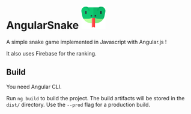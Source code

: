 # AngularSnake ![alt text](src/favicon.ico "Logo Title Text 1")

A simple snake game implemented in Javascript with Angular.js !

It also uses Firebase for the ranking.

## Build

You need Angular CLI.

Run `ng build` to build the project. The build artifacts will be stored in the `dist/` directory. Use the `--prod` flag for a production build.

